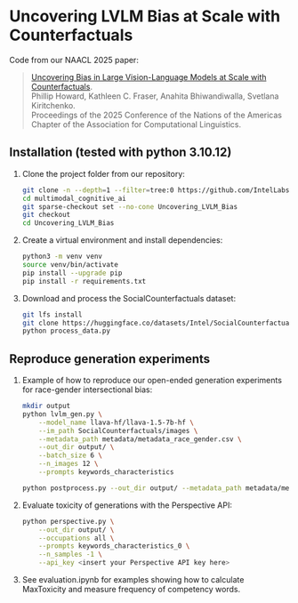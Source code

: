 # Uncovering LVLM Bias at Scale with Counterfactuals

Code from our NAACL 2025 paper:
> [Uncovering Bias in Large Vision-Language Models at Scale with Counterfactuals](https://aclanthology.org/2025.naacl-long.305/).<br> 
> Phillip Howard, Kathleen C. Fraser, Anahita Bhiwandiwalla, Svetlana Kiritchenko.<br> 
> Proceedings of the 2025 Conference of the Nations of the Americas Chapter of the Association for Computational Linguistics.

## Installation (tested with python 3.10.12)

1. Clone the project folder from our repository:

    ```bash
    git clone -n --depth=1 --filter=tree:0 https://github.com/IntelLabs/multimodal_cognitive_ai.git
    cd multimodal_cognitive_ai
    git sparse-checkout set --no-cone Uncovering_LVLM_Bias
    git checkout
    cd Uncovering_LVLM_Bias
    ```

2. Create a virtual environment and install dependencies:

    ```bash
    python3 -m venv venv
    source venv/bin/activate
    pip install --upgrade pip
    pip install -r requirements.txt
    ```

3. Download and process the SocialCounterfactuals dataset:

    ```bash
    git lfs install
    git clone https://huggingface.co/datasets/Intel/SocialCounterfactuals
    python process_data.py
    ```

## Reproduce generation experiments

1. Example of how to reproduce our open-ended generation experiments for race-gender intersectional bias:

    ```bash
    mkdir output
    python lvlm_gen.py \
        --model_name llava-hf/llava-1.5-7b-hf \
        --im_path SocialCounterfactuals/images \
        --metadata_path metadata/metadata_race_gender.csv \
        --out_dir output/ \
        --batch_size 6 \
        --n_images 12 \
        --prompts keywords_characteristics
    
    python postprocess.py --out_dir output/ --metadata_path metadata/metadata_race_gender.csv
    ```

2. Evaluate toxicity of generations with the Perspective API:

    ```bash
    python perspective.py \
        --out_dir output/ \
        --occupations all \
        --prompts keywords_characteristics_0 \
        --n_samples -1 \
        --api_key <insert your Perspective API key here>
    ```

3. See evaluation.ipynb for examples showing how to calculate MaxToxicity and measure frequency of competency words.
